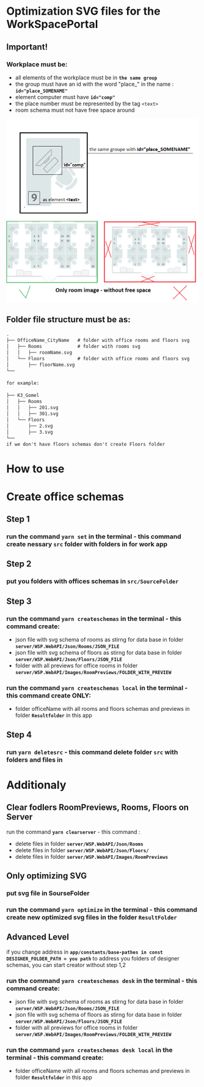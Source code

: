 # Optimization SVG files for the WorkSpacePortal

## Important!

### Workplace must be:

- all elements of the workplace must be in **`the same group`**
- the group must have an id with the word "place\_" in the name : **`id="place_SOMENAME"`**
- element computer must have **`id="comp"`**
- the place number must be represented by the tag `<text>`
- room schema must not have free space around

![](./assets/Workplace.png) ![](./assets/RoomSchema.png)

## Folder file structure must be as:

    .
    ├── OfficeName_CityName   # folder with office rooms and floors svg
    │   ├── Rooms             # folder with rooms svg
    │   │   ├── roomName.svg
    │   └── Floors            # folder with office rooms and floors svg
    │       ├── floorName.svg
    └──

    for example:

    ├── K3_Gomel
    │   ├── Rooms
    │   │   ├── 201.svg
    │   │   ├── 301.svg
    │   └── Floors
    │       ├── 2.svg
    │       ├── 3.svg
    └──
    if we don't have floors schemas don't create Floors folder

# How to use

# Create office schemas

## Step 1

### run the command **`yarn set`** in the terminal - this command create nessary **`src`** folder with folders in for work app

## Step 2

### put you folders with offices schemas in **`src/SourceFolder`**

## Step 3

### run the command **`yarn createschemas`** in the terminal - this command create:

  - json file with svg schema of rooms as stirng for data base in folder **`server/WSP.WebAPI/Json/Rooms/JSON_FILE`**
  - json file with svg schema of floors as stirng for data base in folder **`server/WSP.WebAPI/Json/Floors/JSON_FILE`**
  - folder with all previews for office rooms in folder **`server/WSP.WebAPI/Images/RoomPreviews/FOLDER_WITH_PREVIEW`**

### run the command **`yarn createschemas local`** in the terminal - this command create ONLY:


  - folder officeName with all rooms and floors schemas and previews in folder **`Resultfolder`** in this app

## Step 4

### run **`yarn deletesrc`** - this command delete folder **`src`** with folders and files in

# Additionaly

## Clear fodlers RoomPreviews, Rooms, Floors on Server


run the command **`yarn clearserver`** - this command :
  - delete files in folder **`server/WSP.WebAPI/Json/Rooms`**
  - delete files in folder **`server/WSP.WebAPI/Json/Floors/`**
  - delete files in folder **`server/WSP.WebAPI/Images/RoomPreviews`**

## Only optimizing SVG

### put svg file in SourseFolder

### run the command **`yarn optimize`** in the terminal - this command create new optimized svg files in the folder **`ResultFolder`**

## Advanced Level

if you change address in **`app/constants/base-pathes in const DESIGNER_FOLDER_PATH = you path`** to address you folders of designer schemas,
 you can start creator without step 1,2

### run the command **`yarn createschemas desk`** in the terminal - this command create:

  - json file with svg schema of rooms as stirng for data base in folder **`server/WSP.WebAPI/Json/Rooms/JSON_FILE`**
  - json file with svg schema of floors as stirng for data base in folder **`server/WSP.WebAPI/Json/Floors/JSON_FILE`**
  - folder with all previews for office rooms in folder **`server/WSP.WebAPI/Images/RoomPreviews/FOLDER_WITH_PREVIEW`**



### run the command **`yarn createschemas desk local`** in the terminal - this command create:



- folder officeName with all rooms and floors schemas and previews in folder **`Resultfolder`** in this app
